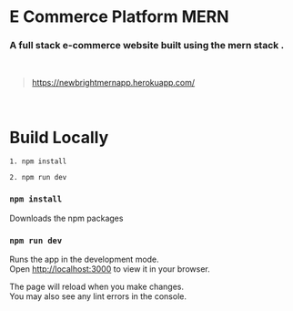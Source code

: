 # E Commerce Platform MERN

### A full stack e-commerce website built using the mern stack .

</br>

> https://newbrightmernapp.herokuapp.com/

<br>

# Build Locally

```
1. npm install

2. npm run dev
```

### `npm install`

Downloads the npm packages

### `npm run dev`

Runs the app in the development mode.\
Open [http://localhost:3000](http://localhost:3000) to view it in your browser.

The page will reload when you make changes.\
You may also see any lint errors in the console.
